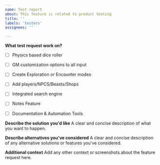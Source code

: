 ```yaml
---
name: Test report
about: This feature is related to product testing
title: ''
labels: 'testers'
assignees: ''

---
```


**What test request work on?**
- [ ] Physics based dice roller
- [ ] GM customization options to all input
- [ ] Create Exploration or Encounter modes
- [ ] Add players/NPCS/Beasts/Shops
- [ ] Integrated search engine
- [ ] Notes Feature
- [ ] Documentation & Automation Tools


**Describe the solution you'd like**
A clear and concise description of what you want to happen.

**Describe alternatives you've considered**
A clear and concise description of any alternative solutions or features you've considered.

**Additional context**
Add any other context or screenshots about the feature request here.